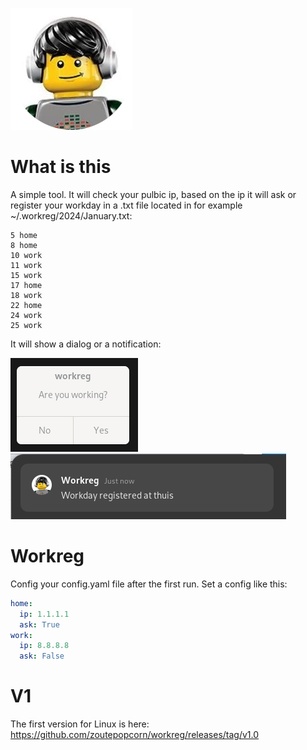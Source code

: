 ![Logo](assets/lego_headphone.png)

# What is this
A simple tool. It will check your pulbic ip, based on the ip it will ask or register your workday in a .txt file located in for example ~/.workreg/2024/January.txt:
```text
5 home
8 home
10 work
11 work
15 work
17 home
18 work
22 home
24 work
25 work
```
It will show a dialog or a notification:

![Dialog](img/dialog.png)
![Dialog](img/notification.png)

# Workreg

Config your config.yaml file after the first run.
Set a config like this:
```yaml
home:
  ip: 1.1.1.1
  ask: True
work:
  ip: 8.8.8.8
  ask: False
```

# V1
The first version for Linux is here: https://github.com/zoutepopcorn/workreg/releases/tag/v1.0
